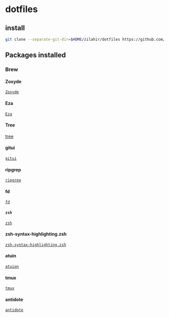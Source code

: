 # dotfiles

## install

```bash
git clone --separate-git-dir=$HOME/zilahir/dotfiles https://github.com/zilahir/dotfiles.git ~
```

## Packages installed

### Brew

#### Zoxyde

[`Zoxyde`](https://github.com/ajeetdsouza/zoxide)

#### Eza

[`Eza`](https://github.com/eza-community/eza)

#### Tree

[tree](https://github.com/kddnewton/tree)

#### gitui

[`gitui`](https://github.com/extrawurst/gitui)

#### ripgrep

[`ripgrep`](https://github.com/BurntSushi/ripgrep)

#### fd

[`fd`](https://github.com/sharkdp/fd)

#### `zsh`

[`zsh`](https://github.com/ohmyzsh/ohmyzsh)

#### zsh-syntax-highlighting.zsh

[`zsh-syntax-highlighting.zsh`](https://github.com/zsh-users/zsh-syntax-highlighting/blob/master/INSTALL.md)

#### atuin

[`atuion`](https://github.com/atuinsh/atuin)

#### tmux

[`tmux`](https://github.com/tmux/tmux)

#### antidote

[`antidote`](https://github.com/mattmc3/antidote)
